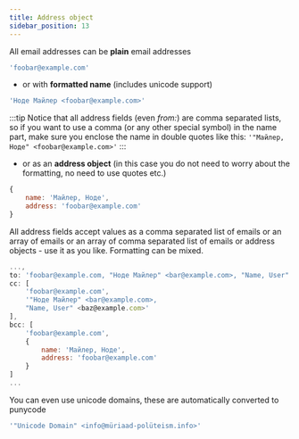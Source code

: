 ```yaml
---
title: Address object
sidebar_position: 13
---
```


All email addresses can be **plain** email addresses

```javascript
'foobar@example.com'
```

- or with **formatted name** (includes unicode support)

```javascript
'Ноде Майлер <foobar@example.com>'
```

:::tip
Notice that all address fields (even *from:*) are comma separated lists, so if you want to use a comma (or any other special symbol) in the name part, make sure you enclose the name in double quotes like this: `'"Майлер, Ноде" <foobar@example.com>'`
:::

- or as an **address object** (in this case you do not need to worry about the formatting, no need to use quotes etc.)

```javascript
{
    name: 'Майлер, Ноде',
    address: 'foobar@example.com'
}
```

All address fields accept values as a comma separated list of emails or an array of emails or an array of comma separated list of emails or address objects - use it as you like. Formatting can be mixed.

```javascript
...,
to: 'foobar@example.com, "Ноде Майлер" <bar@example.com>, "Name, User" <baz@example.com>',
cc: [
    'foobar@example.com',
    '"Ноде Майлер" <bar@example.com>,
    "Name, User" <baz@example.com>'
],
bcc: [
    'foobar@example.com',
    {
        name: 'Майлер, Ноде',
        address: 'foobar@example.com'
    }
]
...
```

You can even use unicode domains, these are automatically converted to punycode

```javascript
'"Unicode Domain" <info@müriaad-polüteism.info>'
```

